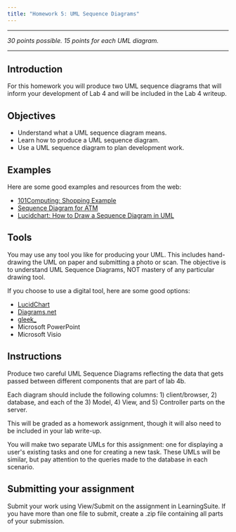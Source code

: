 ```yaml
---
title: "Homework 5: UML Sequence Diagrams"
---
```

***

*30 points possible. 15 points for each UML diagram.*

***

## Introduction

For this homework you will produce two UML sequence diagrams that will inform your development of Lab 4 and will be included in the Lab 4 writeup.

## Objectives

* Understand what a UML sequence diagram means.
* Learn how to produce a UML sequence diagram.
* Use a UML sequence diagram to plan development work.

## Examples

Here are some good examples and resources from the web:

* [101Computing: Shopping Example](https://www.101computing.net/uml/Sequence.html)
* [Sequence Diagram for ATM](https://www.startertutorials.com/uml/uml-diagrams-atm-application.html/sequence-diagram-atm)
* [Lucidchart: How to Draw a Sequence Diagram in UML](https://www.lucidchart.com/pages/how-to-draw-a-sequence-diagram-in-UML)

## Tools

You may use any tool you like for producing your UML. This includes hand-drawing the UML on paper and submitting a photo or scan. The objective is to understand UML Sequence Diagrams, NOT mastery of any particular drawing tool.

If you choose to use a digital tool, here are some good options:

* [LucidChart](https://lucidchart.com)
* [Diagrams.net](https://diagrams.net)
* [gleek_](https://www.gleek.io/)
* Microsoft PowerPoint
* Microsoft Visio

## Instructions

Produce two careful UML Sequence Diagrams reflecting the data that gets passed between different components that are part of lab 4b.

Each diagram should include the following columns: 1) client/browser, 2) database, and each of the 3) Model, 4) View, and 5) Controller parts on the server.

This will be graded as a homework assignment, though it will also need to be included in your lab write-up.

You will make two separate UMLs for this assignment: one for displaying a user's existing tasks and one for creating a new task. These UMLs will be similar, but pay attention to the queries made to the database in each scenario.

## Submitting your assignment

Submit your work using View/Submit on the assignment in LearningSuite. If you have more than one file to submit, create a .zip file containing all parts of your submission.